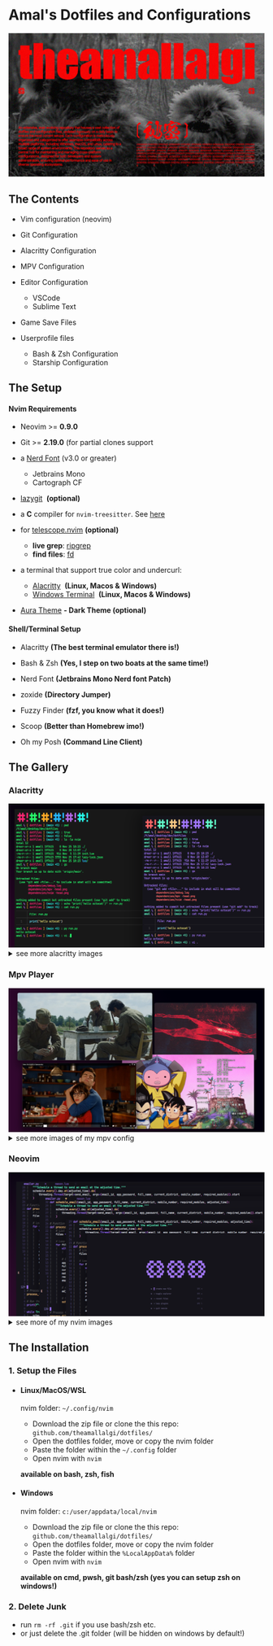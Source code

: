 # Amal's Dotfiles and Configurations

<img src="https://github.com/theamallalgi/dotfiles/blob/main/dependencies/intro.png?raw=true" title="" alt="intro" data-align="center">

## The Contents

- Vim configuration (neovim)

- Git Configuration

- Alacritty Configuration

- MPV Configuration

- Editor Configuration

  - VSCode
  - Sublime Text

- Game Save Files

- Userprofile files

  - Bash & Zsh Configuration
  - Starship Configuration

## The Setup

#### Nvim Requirements

- Neovim >= **0.9.0**

- Git >= **2.19.0** (for partial clones support

- a [Nerd Font](https://www.nerdfonts.com/) (v3.0 or greater)

  - Jetbrains Mono
  - Cartograph CF

- [lazygit](https://github.com/jesseduffield/lazygit)  **(optional)**

- a **C** compiler for `nvim-treesitter`. See [here](https://github.com/nvim-treesitter/nvim-treesitter#requirements)

- for [telescope.nvim](https://github.com/nvim-telescope/telescope.nvim) **(optional)**

  - **live grep**: [ripgrep](https://github.com/BurntSushi/ripgrep)
  - **find files**: [fd](https://github.com/sharkdp/fd)

- a terminal that support true color and undercurl:

  - [Alacritty](https://github.com/alacritty/alacritty)  **(Linux, Macos & Windows)**
  - [Windows Terminal](https://github.com/microsoft/terminal)  **(Linux, Macos & Windows)**

* [Aura Theme](https://github.com/daltonmenezes/aura-theme/) **- Dark Theme (optional)**

#### Shell/Terminal Setup

- Alacritty **(The best terminal emulator there is!)**

- Bash & Zsh **(Yes, I step on two boats at the same time!)**

- Nerd Font **(Jetbrains Mono Nerd font Patch)**

- zoxide **(Directory Jumper)**

- Fuzzy Finder **(fzf, you know what it does!)**

- Scoop **(Better than Homebrew imo!)**

- Oh my Posh **(Command Line Client)**

## The Gallery

### Alacritty

<img title="" src="https://github.com/theamallalgi/dotfiles/blob/main/dependencies/alacritty -head.png?raw=true" alt="alacritty" data-align="center">
<details>
    <summary>see more alacritty images</summary>

## 🪙 Alacritty Screengrabs

  <img title="" src="https://github.com/theamallalgi/dotfiles/blob/main/dependencies/alacritty -1.png?raw=true" alt="alacritty" data-align="center">
  
<img title="" src="https://github.com/theamallalgi/dotfiles/blob/main/dependencies/alacritty -3.png?raw=true" alt="alacritty" data-align="center">

<img title="" src="https://github.com/theamallalgi/dotfiles/blob/main/dependencies/alacritty -5.png?raw=true" alt="alacritty" data-align="center">

  <img title="" src="https://github.com/theamallalgi/dotfiles/blob/main/dependencies/alacritty -2.png?raw=true" alt="alacritty" data-align="center">

  <img title="" src="https://github.com/theamallalgi/dotfiles/blob/main/dependencies/alacritty -4.png?raw=true" alt="alacritty" data-align="center">
  
  <img title="" src="https://github.com/theamallalgi/dotfiles/blob/main/dependencies/alacritty -6.png?raw=true" alt="alacritty" data-align="center">

</details>

### Mpv Player

<img title="" src="https://github.com/theamallalgi/dotfiles/blob/main/dependencies/mpv -head.png?raw=true" alt="mpv" data-align="center">
<details>
    <summary>see more images of my mpv config</summary>

## 🪙 Mpv Player Screengrabs

  <img title="" src="https://github.com/theamallalgi/dotfiles/blob/main/dependencies/mpv -1.png?raw=true" alt="mpv" data-align="center">
  
  <img title="" src="https://github.com/theamallalgi/dotfiles/blob/main/dependencies/mpv -2.png?raw=true" alt="mpv" data-align="center">
  
  <img title="" src="https://github.com/theamallalgi/dotfiles/blob/main/dependencies/mpv -3.png?raw=true" alt="mpv" data-align="center">

</details>

### Neovim

<img title="" src="https://github.com/theamallalgi/dotfiles/blob/main/dependencies/nvim -head.png?raw=true" alt="alacritty" data-align="center">
<details>
    <summary>see more of my nvim images</summary>

## 🪙 Neovim Screengrabs

  <img title="" src="https://github.com/theamallalgi/dotfiles/blob/main/dependencies/nvim -1.png?raw=true" alt="nvim" data-align="center">
  
  <img title="" src="https://github.com/theamallalgi/dotfiles/blob/main/dependencies/nvim -2.png?raw=true" alt="nvim" data-align="center">
  
  <img title="" src="https://github.com/theamallalgi/dotfiles/blob/main/dependencies/nvim -3.png?raw=true" alt="nvim" data-align="center">
  
  <img title="" src="https://github.com/theamallalgi/dotfiles/blob/main/dependencies/nvim -4.png?raw=true" alt="nvim" data-align="center">
  
  <img title="" src="https://github.com/theamallalgi/dotfiles/blob/main/dependencies/nvim -5.png?raw=true" alt="nvim" data-align="center">
  
  <img title="" src="https://github.com/theamallalgi/dotfiles/blob/main/dependencies/nvim -6.png?raw=true" alt="nvim" data-align="center">
  
  <img title="" src="https://github.com/theamallalgi/dotfiles/blob/main/dependencies/nvim -7.png?raw=true" alt="nvim" data-align="center">

</details>

## The Installation

### 1. Setup the Files

- #### Linux/MacOS/WSL

  nvim folder: `~/.config/nvim`

  - Download the zip file or clone the this repo: `github.com/theamallalgi/dotfiles/`
  - Open the dotfiles folder, move or copy the nvim folder
  - Paste the folder within the `~/.config` folder
  - Open nvim with `nvim`

  **available on bash, zsh, fish**

- #### Windows

  nvim folder: `c:/user/appdata/local/nvim`

  - Download the zip file or clone the this repo: `github.com/theamallalgi/dotfiles/`
  - Open the dotfiles folder, move or copy the nvim folder
  - Paste the folder within the `%LocalAppData%` folder
  - Open nvim with `nvim`

  **available on cmd, pwsh, git bash/zsh (yes you can setup zsh on windows!)**

### 2. Delete Junk

- run `rm -rf .git` if you use bash/zsh etc.
- or just delete the .git folder (will be hidden on windows by default!)
